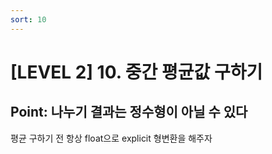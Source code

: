 ```yaml
---
sort: 10
---
```


# [LEVEL 2] 10. 중간 평균값 구하기


## Point: 나누기  결과는 정수형이 아닐 수 있다

평균 구하기 전 항상 float으로 explicit 형변환을 해주자


